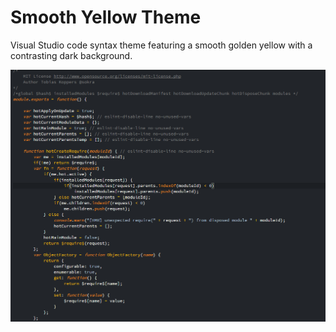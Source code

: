 # Smooth Yellow Theme

Visual Studio code syntax theme featuring a smooth golden yellow with a contrasting dark background.

![screenshot](smoothyellowtheme-screenshot.png)